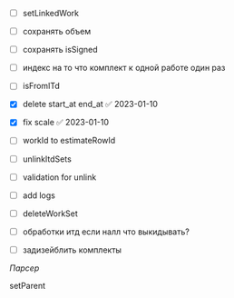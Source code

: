 - [ ] setLinkedWork
- [ ] сохранять объем
- [ ] сохранять isSigned
- [ ] индекс на то что комплект к одной работе один раз
- [ ] isFromITd
- [x] delete start_at end_at ✅ 2023-01-10
- [x] fix scale ✅ 2023-01-10
- [ ] workId to estimateRowId

- [ ] unlinkItdSets
- [ ] validation for unlink
- [ ] add logs

- [ ] deleteWorkSet

- [ ] обработки итд если налл что выкидывать? 

- [ ] задизейблить комплекты

*Парсер*

setParent
